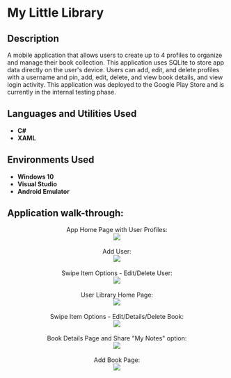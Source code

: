 <h1>My Little Library</h1>

<h2>Description</h2>
A mobile application that allows users to create up to 4 profiles to organize and manage their book collection.
This application uses SQLite to store app data directly on the user's device. 
Users can add, edit, and delete profiles with a username and pin, add, edit, delete, and view book details, and view login activity.
This application was deployed to the Google Play Store and is currently in the internal testing phase. 
<br />


<h2>Languages and Utilities Used</h2>

- <b>C#</b> 
- <b>XAML</b>

<h2>Environments Used </h2>

- <b>Windows 10</b>
- <b>Visual Studio</b>
- <b>Android Emulator</b>

<h2>Application walk-through:</h2>

<p align="center">
App Home Page with User Profiles: <br/>
<img src="https://i.imgur.com/35cTxzE.png"/>
<br />
<br />
Add User:  <br/>
<img src="https://i.imgur.com/dgJ4gLv.png"/>
<br />
<br />
Swipe Item Options - Edit/Delete User:  <br/>
<img src="https://i.imgur.com/34BdiQ1.png"/>
<br />
<br />
User Library Home Page:  <br/>
<img src="https://i.imgur.com/R9mAH9x.png">
<br />
<br />
Swipe Item Options - Edit/Details/Delete Book:  <br/>
<img src="https://i.imgur.com/SQ9U3hI.png"/>
<br />
<br />
Book Details Page and Share "My Notes" option: <br/>
<img src="https://i.imgur.com/sNeOtsb.png"/>
<br />
<br />
Add Book Page:  <br/>
<img src="https://i.imgur.com/fBx1Jt4.png"/>
</p>

<!--
 ```diff
- text in red
+ text in green
! text in orange
# text in gray
@@ text in purple (and bold)@@
```
--!>
